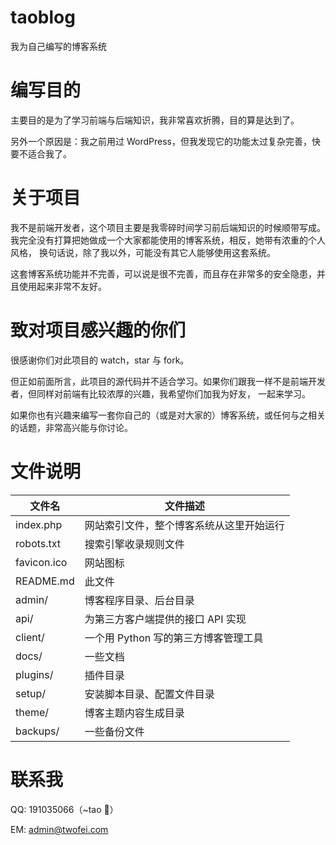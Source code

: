 # taoblog
我为自己编写的博客系统

# 编写目的
主要目的是为了学习前端与后端知识，我非常喜欢折腾，目的算是达到了。

另外一个原因是：我之前用过 WordPress，但我发现它的功能太过复杂完善，快要不适合我了。

# 关于项目
我不是前端开发者，这个项目主要是我零碎时间学习前后端知识的时候顺带写成。我完全没有打算把她做成一个大家都能使用的博客系统，相反，她带有浓重的个人风格，
换句话说，除了我以外，可能没有其它人能够使用这套系统。

这套博客系统功能并不完善，可以说是很不完善，而且存在非常多的安全隐患，并且使用起来非常不友好。

# 致对项目感兴趣的你们
很感谢你们对此项目的 watch，star 与 fork。

但正如前面所言，此项目的源代码并不适合学习。如果你们跟我一样不是前端开发者，但同样对前端有比较浓厚的兴趣，我希望你们加我为好友，
一起来学习。

如果你也有兴趣来编写一套你自己的（或是对大家的）博客系统，或任何与之相关的话题，非常高兴能与你讨论。

# 文件说明
文件名|文件描述
------|--------
index.php	| 网站索引文件，整个博客系统从这里开始运行
robots.txt	| 搜索引擎收录规则文件
favicon.ico	| 网站图标
README.md	| 此文件
admin/		| 博客程序目录、后台目录
api/		| 为第三方客户端提供的接口 API 实现
client/		| 一个用 Python 写的第三方博客管理工具
docs/		| 一些文档
plugins/	| 插件目录
setup/		| 安装脚本目录、配置文件目录
theme/		| 博客主题内容生成目录
backups/    | 一些备份文件


# 联系我
QQ: 191035066（~tao 🌸）

EM: admin@twofei.com

